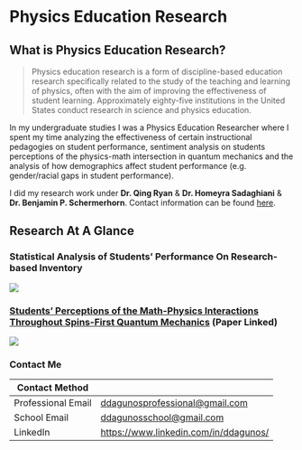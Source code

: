 # Physics Education Research

## **What is Physics Education Research?**

> Physics education research is a form of discipline-based education research specifically related to the study of the teaching and learning of physics, often with the aim of improving the effectiveness of student learning. Approximately eighty-five institutions in the United States conduct research in science and physics education.

In my undergraduate studies I was a Physics Education Researcher where I spent my time analyzing the effectiveness of certain instructional pedagogies on student performance, sentiment analysis on students perceptions of the physics-math intersection in quantum mechanics and the analysis of how demographics affect student performance (e.g. gender/racial gaps in student performance).

I did my research work under **Dr. Qing Ryan** & **Dr. Homeyra Sadaghiani** & **Dr. Benjamin P. Schermerhorn**. Contact information can be found [here](https://www.cpp.edu/sci/physics-astronomy/research/physics-astronomy-education-research.shtml).


## Research At A Glance


### Statistical Analysis of Students’ Performance On Research-based Inventory

<img src="https://raw.githubusercontent.com/darwin-a/PersonalProjects/master/Physics%20Education%20Research/Statistical%20Analysis%20of%20Students%E2%80%99%20Performance%20On%20Research-based%20Inventory.png">

### [Students’ Perceptions of the Math-Physics Interactions Throughout Spins-First Quantum Mechanics](https://www.compadre.org/per/items/detail.cfm?ID=15323) (Paper Linked)

<img src="https://raw.githubusercontent.com/darwin-a/PersonalProjects/master/Physics%20Education%20Research/Students%E2%80%99%20Perceptions%20of%20the%20Math-Physics%20Interactions%20Throughout%20Spins-First%20Quantum%20Mechanics.png">

### Contact Me

| Contact Method |  |
| --- | --- |
| Professional Email | ddagunosprofessional@gmail.com |
| School Email | ddagunosschool@gmail.com |
| LinkedIn | https://www.linkedin.com/in/ddagunos/ |
